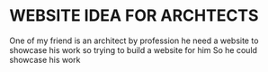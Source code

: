 # WEBSITE IDEA FOR ARCHTECTS
 

One of my friend is an architect by profession he need a website to showcase his work so trying to build a website for him
So he could showcase his work

